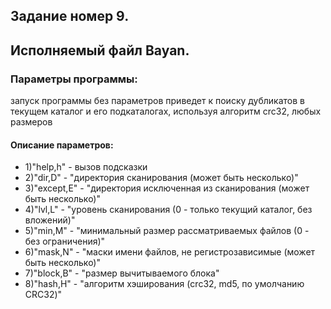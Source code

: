 ﻿## Задание номер 9. 
## Исполняемый файл Bayan. 
### Параметры программы: 
запуск программы без параметров приведет к поиску дубликатов в текущем каталог и его подкаталогах, используя алгоритм crc32, любых размеров 
#### Описание параметров: 
* 1)"help,h" - вызов подсказки 
* 2)"dir,D" - "директория сканирования (может быть несколько)" 
* 3)"except,E" - "директория исключенная из сканирования (может быть несколько)" 
* 4)"lvl,L" - "уровень сканирования (0 - только текущий каталог, без вложений)" 
* 5)"min,M" - "минимальный размер рассматриваемых файлов (0 - без ограничения)" 
* 6)"mask,N" - "маски имени файлов, не регистрозависимые (может быть несколько)" 
* 7)"block,B" - "размер вычитываемого блока" 
* 8)"hash,H" - "алгоритм хэширования (crc32, md5, по умолчанию CRC32)"